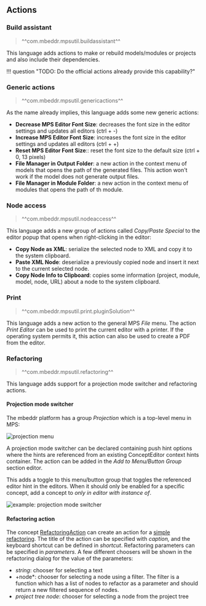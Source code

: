 ## Actions

### Build assistant

> ^^com.mbeddr.mpsutil.buildassistant^^

This language adds actions to make or rebuild models/modules or projects and also include their
dependencies.

!!! question "TODO: Do the official actions already provide this capability?"

### Generic actions

> ^^com.mbeddr.mpsutil.genericactions^^

As the name already implies, this language adds some new generic actions:

- **Decrease MPS Editor Font Size**: decreases the font size in the editor settings and updates all editors (ctrl + -)
- **Increase MPS Editor Font Size**: increases the font size in the editor settings and updates all editors (ctrl + +)
- **Reset MPS Editor Font Size**:: reset the font size to the default size (ctrl + 0, 13 pixels)
- **File Manager in Output Folder**: a new action in the context menu of models that opens the path of the generated files.
  This action won't work if the model does not generate output files.
- **File Manager in Module Folder**: a new action in the context menu of modules that opens the path of th module.

### Node access

> ^^com.mbeddr.mpsutil.nodeaccess^^

This language adds a new group of actions called *Copy/Paste Special* to the editor popup that opens when right-clicking
in the editor:

- **Copy Node as XML**: serialize the selected node to XML and copy it to the system clipboard.
- **Paste XML Node**: deserialize a previously copied node and insert it next to the current selected node.
- **Copy Node Info to Clipboard**: copies some information (project, module, model, node, URL) about a node to the system
  clipboard.

### Print

> ^^com.mbeddr.mpsutil.print.pluginSolution^^

This language adds a new action to the general MPS *File* menu. The action *Print Editor* can be used to print the current
editor with a printer. If the operating system permits it, this action can also be used to create a PDF from the editor.

### Refactoring

> ^^com.mbeddr.mpsutil.refactoring^^

This language adds support for a projection mode switcher and refactoring actions.

#### Projection mode switcher

The mbeddr platform has a group *Projection* which is a top-level menu in MPS:

![projection menu](projection_menu.png)

A projection mode switcher can be declared containing push hint options where the hints are referenced from an existing ConceptEditor context hints container. The action
can be added in the *Add to Menu/Button Group* section editor.

This adds a toggle to this menu/button group that toggles the referenced editor hint in the editors. When it should only
be enabled for a specific concept, add a concept to *only in editor with instance of*.

![example: projection mode switcher](projection_mode_switcher_example.png)

#### Refactoring action

The concept [RefactoringAction](http://127.0.0.1:63320/node?ref=1fc20ffe-f35b-4791-a0b7-d706bad5c49a%2Fr%3A18d75373-a465-46d0-9749-aacc22a947bc%28com.mbeddr.mpsutil.refactoring%2Fcom.mbeddr.mpsutil.refactoring.structure%29%2F7518061998923573137) can create an action for a [simple refactoring](https://www.jetbrains.com/help/mps/mps-refactoring.html). The title of the action can be specified with *caption,* and the keyboard shortcut can
be defined in *shortcut*. Refactoring parameters can be specified in *parameters*. A few different choosers will be shown in
the refactoring dialog for the value of the parameters:

- *string*: chooser for selecting a text
- +node*: chooser for selecting a node using a filter. The filter is a function which has a list of nodes to refactor as a parameter and
  should return a new filtered sequence of nodes.
- *project tree node*: chooser for selecting a node from the project tree


